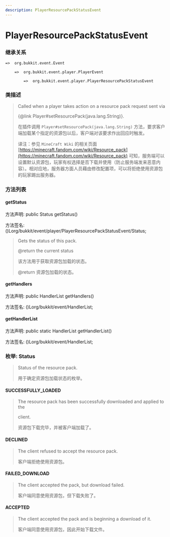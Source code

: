 ```yaml
---
description: PlayerResourcePackStatusEvent
---
```


# PlayerResourcePackStatusEvent

### 继承关系

    =>  org.bukkit.event.Event

        =>  org.bukkit.event.player.PlayerEvent

            =>  org.bukkit.event.player.PlayerResourcePackStatusEvent

### 类描述

> Called when a player takes action on a resource pack request sent via
>
> {@link Player#setResourcePack(java.lang.String)}.
> 
>
> 
> 在插件调用 `Player#setResourcePack(java.lang.String)` 方法，要求客户端加载某个指定的资源包以后，客户端对该要求作出回应时触发。
>
>
> 
> 译注：参见 `MineCraft Wiki` 的相关页面 [https://minecraft.fandom.com/wiki/Resource_pack](https://minecraft.fandom.com/wiki/Resource_pack) 可知，服务端可以设置默认资源包，玩家有权选择是否下载并使用（防止服务端发来恶意内容）。相对应地，服务器方面人员藉由修改配置项，可以将拒绝使用资源包的玩家踢出服务器。

### 方法列表

#### getStatus

方法声明: public Status getStatus()

方法签名: ()Lorg/bukkit/event/player/PlayerResourcePackStatusEvent/Status;

> Gets the status of this pack.
>
> @return the current status
>
>
> 
> 该方法用于获取资源包加载的状态。
>
> @return 资源包加载的状态。

#### getHandlers

方法声明: public HandlerList getHandlers()

方法签名: ()Lorg/bukkit/event/HandlerList;

#### getHandlerList

方法声明: public static HandlerList getHandlerList()

方法签名: ()Lorg/bukkit/event/HandlerList;

### 枚举: Status

> Status of the resource pack.
>
>
> 
> 用于确定资源包加载状态的枚举。

#### SUCCESSFULLY_LOADED

> The resource pack has been successfully downloaded and applied to the
>
> client.
>
> 
>
> 资源包下载完毕，并被客户端加载了。

#### DECLINED

> The client refused to accept the resource pack.
>
>
> 
> 客户端拒绝使用资源包。

#### FAILED_DOWNLOAD

> The client accepted the pack, but download failed.
>
>
> 
> 客户端同意使用资源包，但下载失败了。

#### ACCEPTED

> The client accepted the pack and is beginning a download of it.
>
>
> 
> 客户端同意使用资源包，因此开始下载文件。